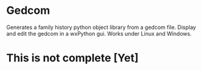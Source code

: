 # Gedcom
Generates a family history python object library from a gedcom file.
Display and edit the gedcom in a wxPython gui.
Works under Linux and Windows.

# This is not complete [Yet]

